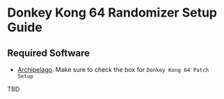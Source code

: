 # Donkey Kong 64 Randomizer Setup Guide

## Required Software

- [Archipelago](https://github.com/ArchipelagoMW/Archipelago/releases). Make sure to check the box for `Donkey Kong 64 Patch Setup`

TBD